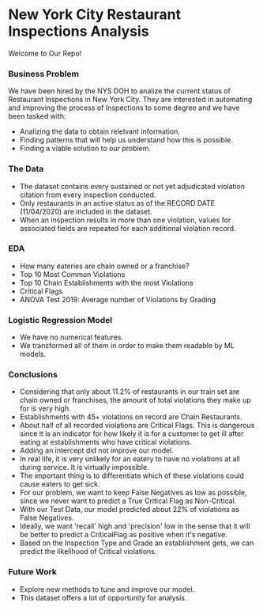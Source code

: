 # New York City Restaurant Inspections Analysis

Welcome to Our Repo!

### Business Problem

We have been hired by the NYS DOH to analize the current status of Restaurant Inspections in New York City. They are interested in automating and improving the process of Inspections to some degree and we have been tasked with:
   * Analizing the data to obtain relelvant information.
   * Finding patterns that will help us understand how this is possible.
   * Finding a viable solution to our problem.

### The Data

* The dataset contains every sustained or not yet adjudicated violation citation from every inspection conducted.
* Only restaurants in an active status as of the RECORD DATE (11/04/2020) are included in the dataset.
* When an inspection results in more than one violation, values for associated fields are repeated for each additional violation record.

### EDA 

* How many eateries are chain owned or a franchise?
* Top 10 Most Common Violations
* Top 10 Chain Establishments with the most Violations
* Critical Flags
* ANOVA Test 2019: Average number of Violations by Grading

### Logistic Regression Model

* We have no numerical features. 
* We transformed all of them in order to make them readable by ML models.

### Conclusions

* Considering that only about 11.2% of restaurants in our train set are chain owned or franchises, the amount of total violations they make up for is very high.
* Establishments with 45+ violations on record are Chain Restaurants.
* About half of all recorded violations are Critical Flags. This is dangerous since it is an indicator for how likely it is for a customer to get ill after eating at establishments who have critical violations.
* Adding an intercept did not improve our model.
* In real life, it is very unlikely for an eatery to have no violations at all during service. It is virtually impossible.
* The important thing is to differentiate which of these violations could cause eaters to get sick.
* For our problem, we want to keep False Negatives as low as possible, since we never want to predict a True Critical Flag as Non-Critical.
* With our Test Data, our model predicted about 22% of violations as False Negatives.
* Ideally, we want 'recall' high and 'precision' low in the sense that it will be better to predict a CriticalFlag as positive when it's negative.
* Based on the Inspection Type and Grade an establishment gets, we can predict the likelihood of Critical violations.

### Future Work

* Explore new methods to tune and improve our model.
* This dataset offers a lot of opportunity for analysis.